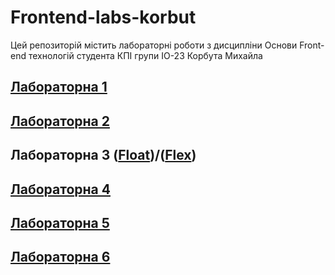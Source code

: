 # Frontend-labs-korbut
Цей репозиторій містить лабораторні роботи з дисципліни Основи Front-end технологій студента КПІ групи ІО-23 Корбута Михайла

## [Лабораторна 1](/Lab_1/index.html)
## [Лабораторна 2](/Lab_2/index.html)
## Лабораторна 3 ([Float](/Lab_3/index.html))/([Flex](/Lab_3/flex.html))
## [Лабораторна 4](/Lab_4/index.html)
## [Лабораторна 5](/Lab_5/index.html)
## [Лабораторна 6](/Lab_6/index.html)